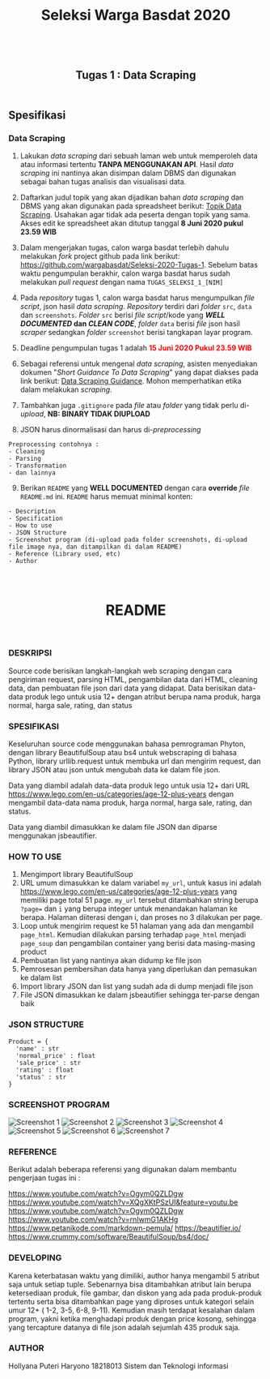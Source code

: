 <h1 align="center">
  <br>
  Seleksi Warga Basdat 2020
  <br>
  <br>
</h1>

<h2 align="center">
  <br>
  Tugas 1 : Data Scraping
  <br>
  <br>
</h2>


## Spesifikasi

### Data Scraping

1. Lakukan _data scraping_ dari sebuah laman web untuk memperoleh data atau informasi tertentu __TANPA MENGGUNAKAN API__. Hasil _data scraping_ ini nantinya akan disimpan dalam DBMS dan digunakan sebagai bahan tugas analisis dan visualisasi data.

2. Daftarkan judul topik yang akan dijadikan bahan _data scraping_ dan DBMS yang akan digunakan pada spreadsheet berikut: [Topik Data Scraping](https://docs.google.com/spreadsheets/d/1TKpyye-ZuoW0npGzylXqvQng3zYm0EzfA9RHjfeFZBk/edit?usp=sharing). Usahakan agar tidak ada peserta dengan topik yang sama. Akses edit ke spreadsheet akan ditutup tanggal __8 Juni 2020 pukul 23.59 WIB__

3. Dalam mengerjakan tugas, calon warga basdat terlebih dahulu melakukan _fork_ project github pada link berikut: https://github.com/wargabasdat/Seleksi-2020-Tugas-1. Sebelum batas waktu pengumpulan berakhir, calon warga basdat harus sudah melakukan _pull request_ dengan nama ```TUGAS_SELEKSI_1_[NIM]```

4. Pada _repository_ tugas 1, calon warga basdat harus mengumpulkan _file script_, json hasil _data scraping_. _Repository_ terdiri dari _folder_ `src`, `data` dan `screenshots`. _Folder_ `src` berisi _file script_/kode yang __*WELL DOCUMENTED* dan *CLEAN CODE*__, _folder_ `data` berisi _file_ json hasil _scraper_ sedangkan _folder_ `screenshot` berisi tangkapan layar program.

5. Deadline pengumpulan tugas 1 adalah <span style="color:red">__15 Juni 2020 Pukul 23.59 WIB__</span>

6. Sebagai referensi untuk mengenal _data scraping_, asisten menyediakan dokumen "_Short Guidance To Data Scraping_" yang dapat diakses pada link berikut: [Data Scraping Guidance](http://bit.ly/DataScrapingGuidance). Mohon memperhatikan etika dalam melakukan _scraping_.

7. Tambahkan juga `.gitignore` pada _file_ atau _folder_ yang tidak perlu di-_upload_, __NB: BINARY TIDAK DIUPLOAD__

8. JSON harus dinormalisasi dan harus di-_preprocessing_
```
Preprocessing contohnya :
- Cleaning
- Parsing
- Transformation
- dan lainnya
```

9. Berikan `README` yang __WELL DOCUMENTED__ dengan cara __override__ _file_ `README.md` ini. `README` harus memuat minimal konten:
```
- Description
- Specification
- How to use
- JSON Structure
- Screenshot program (di-upload pada folder screenshots, di-upload file image nya, dan ditampilkan di dalam README)
- Reference (Library used, etc)
- Author
```
<h1 align="center">
  <br>
  README
  <br>
  <br>
</h1>

### DESKRIPSI
Source code berisikan langkah-langkah web scraping dengan cara pengiriman request, parsing HTML, pengambilan data dari HTML, cleaning data, dan pembuatan file json dari data yang didapat.
Data berisikan data-data produk lego untuk usia 12+ dengan atribut berupa nama produk, harga normal, harga sale, rating, dan status

### SPESIFIKASI
Keseluruhan source code menggunakan bahasa pemrograman Phyton, dengan library BeautifulSoup atau bs4 untuk webscraping di bahasa Python, library urllib.request untuk membuka url dan mengirim request, dan library JSON atau json untuk mengubah data ke dalam file json.

Data yang diambil adalah data-data produk lego untuk usia 12+ dari URL https://www.lego.com/en-us/categories/age-12-plus-years dengan mengambil data-data nama produk, harga normal, harga sale, rating, dan status.

Data yang diambil dimasukkan ke dalam file JSON dan diparse menggunakan jsbeautifier.

### HOW TO USE
1. Mengimport library BeautifulSoup
2. URL umum dimasukkan ke dalam variabel `my_url`, untuk kasus ini adalah https://www.lego.com/en-us/categories/age-12-plus-years yang memiliki page total 51 page. `my_url` tersebut ditambahkan string berupa `?page=` dan `i` yang berupa integer untuk menandakan halaman ke berapa. Halaman diiterasi dengan i, dan proses no 3 dilakukan per page.
3. Loop untuk mengirim request ke 51 halaman yang ada dan mengambil `page_html`. Kemudian dilakukan parsing terhadap `page_html` menjadi `page_soup` dan pengambilan container yang berisi data masing-masing product
4. Pembuatan list yang nantinya akan didump ke file json
5. Pemrosesan pembersihan data hanya yang diperlukan dan pemasukan ke dalam list
6. Import library JSON dan list yang sudah ada di dump menjadi file json
7. File JSON dimasukkan ke dalam jsbeautifier sehingga ter-parse dengan baik

### JSON STRUCTURE
```
Product = {
  'name' : str
  'normal_price' : float
  'sale_price' : str
  'rating' : float
  'status' : str
}
```

### SCREENSHOT PROGRAM

![Screenshot 1](/../TUGAS_SELEKSI_1_18218013/screenshots/Capture_1.PNG?raw=true "Capture 1")
![Screenshot 2](/../TUGAS_SELEKSI_1_18218013/screenshots/Capture_2.PNG?raw=true "Capture 2")
![Screenshot 3](/../TUGAS_SELEKSI_1_18218013/screenshots/Capture_3.PNG?raw=true "Capture 3")
![Screenshot 4](/../TUGAS_SELEKSI_1_18218013/screenshots/Capture_4.PNG?raw=true "Capture 4")
![Screenshot 5](/../TUGAS_SELEKSI_1_18218013/screenshots/Capture_5.PNG?raw=true "Capture 5")
![Screenshot 6](/../TUGAS_SELEKSI_1_18218013/screenshots/Capture_6.PNG?raw=true "Capture 6")
![Screenshot 7](/../TUGAS_SELEKSI_1_18218013/screenshots/Capture_7.PNG?raw=true "Capture 7")



### REFERENCE
Berikut adalah beberapa referensi yang digunakan dalam membantu pengerjaan tugas ini :

https://www.youtube.com/watch?v=Ogym0QZLDgw
https://www.youtube.com/watch?v=XQgXKtPSzUI&feature=youtu.be
https://www.youtube.com/watch?v=Ogym0QZLDgw
https://www.youtube.com/watch?v=rnIwmG1AKHg
https://www.petanikode.com/markdown-pemula/
https://beautifier.io/
https://www.crummy.com/software/BeautifulSoup/bs4/doc/


### DEVELOPING
Karena keterbatasan waktu yang dimiliki, author hanya mengambil 5 atribut saja untuk setiap tuple. Sebenarnya bisa ditambahkan atribut lain berupa ketersediaan produk, file gambar, dan diskon yang ada pada produk-produk tertentu serta bisa ditambahkan page yang diproses untuk kategori selain umur 12+ ( 1-2, 3-5, 6-8, 9-11).
Kemudian masih terdapat kesalahan dalam program, yakni ketika menghadapi produk dengan price kosong, sehingga yang tercapture datanya di file json adalah sejumlah 435 produk saja. 

### AUTHOR
Hollyana Puteri Haryono
18218013
Sistem dan Teknologi informasi